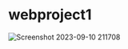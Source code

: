 # webproject1

![Screenshot 2023-09-10 211708](https://github.com/17Arunkumar/webproject1/assets/115153734/52627588-649f-489a-a97a-a5c6859e6df8)
